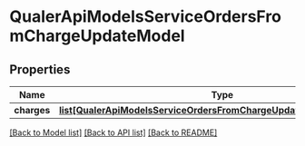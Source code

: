 # QualerApiModelsServiceOrdersFromChargeUpdateModel

## Properties
Name | Type | Description | Notes
------------ | ------------- | ------------- | -------------
**charges** | [**list[QualerApiModelsServiceOrdersFromChargeUpdateModelPriceModel]**](QualerApiModelsServiceOrdersFromChargeUpdateModelPriceModel.md) |  | [optional] 

[[Back to Model list]](../README.md#documentation-for-models) [[Back to API list]](../README.md#documentation-for-api-endpoints) [[Back to README]](../README.md)


